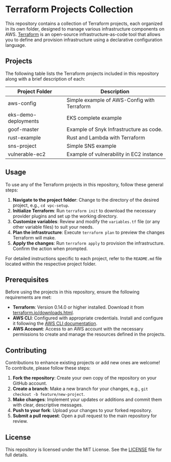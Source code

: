 # Terraform Projects Collection

This repository contains a collection of Terraform projects, each organized in its own folder, designed to manage various infrastructure components on AWS. [Terraform](https://www.terraform.io/) is an open-source infrastructure-as-code tool that allows you to define and provision infrastructure using a declarative configuration language.

## Projects

The following table lists the Terraform projects included in this repository along with a brief description of each:

| Project Folder           | Description |
|--------------------------|-------------|
| aws-config               | Simple example of AWS-Config with Terraform |
| eks-demo-deployments     | EKS complete example  |
| goof-master              | Example of Snyk Infrastructure as code. |
| rust-example             | Rust and Lambda with Terraform |
| sns-project              | Simple SNS example
| vulnerable-ec2           | Example of vulnerability in EC2 instance

## Usage

To use any of the Terraform projects in this repository, follow these general steps:

1. **Navigate to the project folder**: Change to the directory of the desired project, e.g., `cd vpc-setup`.
2. **Initialize Terraform**: Run `terraform init` to download the necessary provider plugins and set up the working directory.
3. **Customize variables**: Review and modify the `variables.tf` file (or any other variable files) to suit your needs.
4. **Plan the infrastructure**: Execute `terraform plan` to preview the changes Terraform will make.
5. **Apply the changes**: Run `terraform apply` to provision the infrastructure. Confirm the action when prompted.

For detailed instructions specific to each project, refer to the `README.md` file located within the respective project folder.

## Prerequisites

Before using the projects in this repository, ensure the following requirements are met:

- **Terraform**: Version 0.14.0 or higher installed. Download it from [terraform.io/downloads.html](https://www.terraform.io/downloads.html).
- **AWS CLI**: Configured with appropriate credentials. Install and configure it following the [AWS CLI documentation](https://docs.aws.amazon.com/cli/latest/userguide/cli-configure-quickstart.html).
- **AWS Account**: Access to an AWS account with the necessary permissions to create and manage the resources defined in the projects.

## Contributing

Contributions to enhance existing projects or add new ones are welcome! To contribute, please follow these steps:

1. **Fork the repository**: Create your own copy of the repository on your GitHub account.
2. **Create a branch**: Make a new branch for your changes, e.g., `git checkout -b feature/new-project`.
3. **Make changes**: Implement your updates or additions and commit them with clear, descriptive messages.
4. **Push to your fork**: Upload your changes to your forked repository.
5. **Submit a pull request**: Open a pull request to the main repository for review.

## License

This repository is licensed under the MIT License. See the [LICENSE](LICENSE) file for full details.